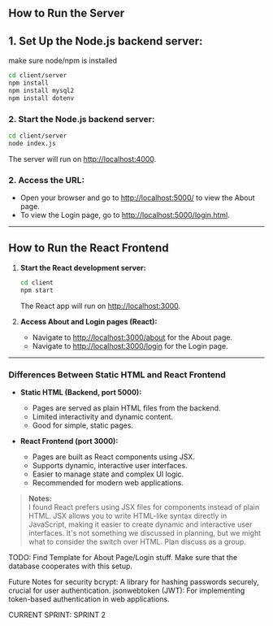 ## How to Run the Server

## 1. Set Up the Node.js backend server:
make sure node/npm is installed

```sh
cd client/server
npm install
npm install mysql2
npm install dotenv
```

### 2. Start the Node.js backend server:
```sh
cd client/server
node index.js
```
The server will run on [http://localhost:4000](http://localhost:4000).

### 2. Access the URL:
- Open your browser and go to [http://localhost:5000/](http://localhost:5000/) to view the About page.
- To view the Login page, go to [http://localhost:5000/login.html](http://localhost:5000/login.html).

---

## How to Run the React Frontend

1. **Start the React development server:**
   ```sh
   cd client
   npm start
   ```
   The React app will run on [http://localhost:3000](http://localhost:3000/).

2. **Access About and Login pages (React):**
   - Navigate to [http://localhost:3000/about](http://localhost:3000/about) for the About page.
   - Navigate to [http://localhost:3000/login](http://localhost:3000/login) for the Login page.

---

### Differences Between Static HTML and React Frontend

- **Static HTML (Backend, port 5000):**
  - Pages are served as plain HTML files from the backend.
  - Limited interactivity and dynamic content.
  - Good for simple, static pages.

- **React Frontend (port 3000):**
  - Pages are built as React components using JSX.
  - Supports dynamic, interactive user interfaces.
  - Easier to manage state and complex UI logic.
  - Recommended for modern web applications.

> **Notes:**  
> I found React prefers using JSX files for components instead of plain HTML. JSX allows you to write HTML-like syntax directly in JavaScript, making it easier to create dynamic and interactive user interfaces. It's not something we discussed in planning, but we might what to consider the switch over HTML. Plan discuss as a group. 

TODO: Find Template for About Page/Login stuff. 
Make sure that the database cooperates with this setup.  

Future Notes for security
bcrypt: A library for hashing passwords securely, crucial for user authentication.
jsonwebtoken (JWT): For implementing token-based authentication in web applications.

CURRENT SPRINT: SPRINT 2


